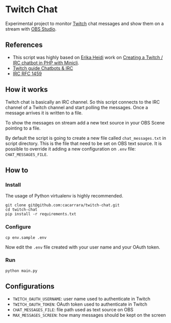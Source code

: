 # Twitch Chat

Experimental project to monitor [Twitch](https://tiwtch.tv) chat messages and show them
on a stream with [OBS Studio](https://obsproject.com/).

## References

- This script was highly based on [Erika Heidi](https://github.com/erikaheidi) work on [Creating a Twitch / IRC chatbot in PHP with Minicli](https://dev.to/erikaheidi/creating-a-twitch-irc-chatbot-in-php-with-minicli-45mo).
- [Twitch guide Chatbots & IRC](https://dev.twitch.tv/docs/irc/guide)
- [IRC RFC 1459](https://tools.ietf.org/html/rfc1459.html)

## How it works

Twitch chat is basically an IRC channel. So this script connects to the IRC channel of a
Twitch channel and start polling the messages. Once a message arrives it is written to a
file.

To show the messages on stream add a new text source in your OBS Scene pointing to a
file.

By default the script is going to create a new file called `chat_messages.txt` in script
directory. This is the file that need to be set on OBS text source. It is possible to
override it adding a new configuration on `.env` file: `CHAT_MESSAGES_FILE`.


## How to

### Install

The usage of Python virtualenv is highly recommended.

```
git clone git@github.com:cacarrara/twitch-chat.git
cd twitch-chat
pip install -r requirements.txt
```

### Configure

```
cp env.sample .env
```
Now edit the `.env` file created with your user name and your OAuth token.

### Run

```
python main.py
```

## Configurations

- `TWITCH_OAUTH_USERNAME`: user name used to authenticate in Twitch
- `TWITCH_OAUTH_TOKEN`: OAuth token used to authenticate in Twitch
- `CHAT_MESSAGES_FILE`: file path used as text source on OBS
- `MAX_MESSAGES_SCREEN`: how many messages should be kept on the screen
